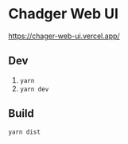 # Chadger Web UI

https://chager-web-ui.vercel.app/

## Dev

1. `yarn`
2. `yarn dev`

## Build

`yarn dist`
